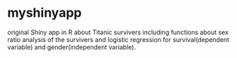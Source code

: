 # myshinyapp
original Shiny app in R about Titanic survivers
including functions about sex ratio analysis of the survivers and logistic regression for survival(dependent variable) and gender(independent variable).
